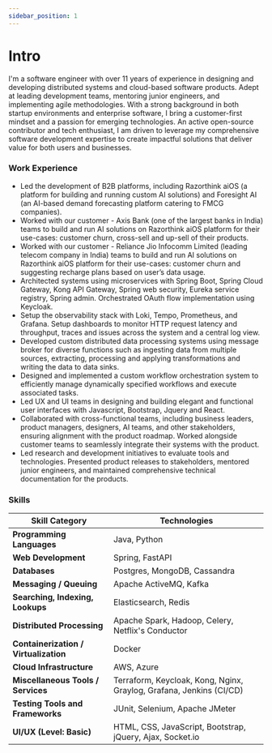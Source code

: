 ```yaml
---
sidebar_position: 1
---
```


# Intro

I'm a software engineer with over 11 years of experience in designing and developing distributed systems and cloud-based
software products. Adept at leading development teams, mentoring junior engineers, and implementing agile methodologies.
With a strong background in both startup environments and enterprise software, I bring a customer-first mindset and a
passion for emerging technologies. An active open-source contributor and tech enthusiast, I am driven to leverage my
comprehensive software development expertise to create impactful solutions that deliver value for both users and
businesses.

### Work Experience

- Led the development of B2B platforms, including Razorthink aiOS (a platform for building and running custom AI
  solutions) and Foresight AI (an AI-based demand forecasting platform catering to FMCG companies).
- Worked with our customer - Axis Bank (one of the largest banks in India) teams to build and run AI solutions
  on Razorthink aiOS platform for their use-cases: customer churn, cross-sell and up-sell of their products.
- Worked with our customer - Reliance Jio Infocomm Limited (leading telecom company in India) teams to build
  and run AI solutions on Razorthink aiOS platform for their use-cases: customer churn and suggesting recharge plans
  based on user’s data usage.
- Architected systems using microservices with Spring Boot, Spring Cloud Gateway, Kong API Gateway, Spring web security,
  Eureka service registry, Spring admin. Orchestrated OAuth flow implementation using Keycloak.
- Setup the observability stack with Loki, Tempo, Prometheus, and Grafana. Setup dashboards to monitor HTTP request
  latency and throughput, traces and issues across the system and a central log view.
- Developed custom distributed data processing systems using message broker for diverse functions such as ingesting data
  from multiple sources, extracting, processing and applying transformations and writing the data to data sinks.
- Designed and implemented a custom workflow orchestration system to efficiently manage dynamically specified workflows
  and execute associated tasks.
- Led UX and UI teams in designing and building elegant and functional user interfaces with Javascript, Bootstrap,
  Jquery and React.
- Collaborated with cross-functional teams, including business leaders, product managers, designers, AI teams,
  and other stakeholders, ensuring alignment with the product roadmap. Worked alongside customer teams to seamlessly
  integrate their systems with the product.
- Led research and development initiatives to evaluate tools and technologies. Presented product releases to
  stakeholders, mentored junior engineers, and maintained comprehensive technical documentation for the products.

### Skills

| Skill Category                        | Technologies                                                        |
|---------------------------------------|---------------------------------------------------------------------|
| **Programming Languages**             | Java, Python                                                        |
| **Web Development**                   | Spring, FastAPI                                                     |
| **Databases**                         | Postgres, MongoDB, Cassandra                                        |
| **Messaging / Queuing**               | Apache ActiveMQ, Kafka                                              |
| **Searching, Indexing, Lookups**      | Elasticsearch, Redis                                                |
| **Distributed Processing**            | Apache Spark, Hadoop, Celery, Netflix's Conductor                   |
| **Containerization / Virtualization** | Docker                                                              |
| **Cloud Infrastructure**              | AWS, Azure                                                          |
| **Miscellaneous Tools / Services**    | Terraform, Keycloak, Kong, Nginx, Graylog, Grafana, Jenkins (CI/CD) |
| **Testing Tools and Frameworks**      | JUnit, Selenium, Apache JMeter                                      |
| **UI/UX (Level: Basic)**              | HTML, CSS, JavaScript, Bootstrap, jQuery, Ajax, Socket.io           |
